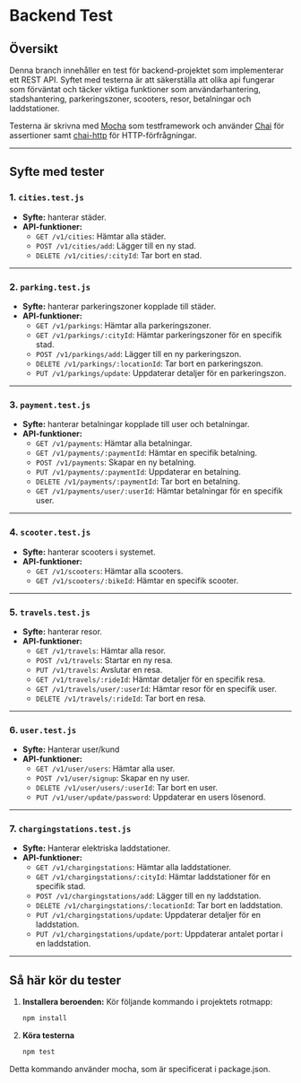 # Backend Test

## Översikt
Denna branch innehåller en test för backend-projektet som implementerar ett REST API. Syftet med testerna är att säkerställa att olika api fungerar som förväntat och täcker viktiga funktioner som användarhantering, stadshantering, parkeringszoner, scooters, resor, betalningar och laddstationer.

Testerna är skrivna med [Mocha](https://mochajs.org/) som testframework och använder [Chai](https://www.chaijs.com/) för assertioner samt [chai-http](https://www.chaijs.com/plugins/chai-http/) för HTTP-förfrågningar.

---

## Syfte med tester

### 1. `cities.test.js`
- **Syfte:** hanterar städer.
- **API-funktioner:**
  - `GET /v1/cities`: Hämtar alla städer.
  - `POST /v1/cities/add`: Lägger till en ny stad.
  - `DELETE /v1/cities/:cityId`: Tar bort en stad.

---

### 2. `parking.test.js`
- **Syfte:** hanterar parkeringszoner kopplade till städer.
- **API-funktioner:**
  - `GET /v1/parkings`: Hämtar alla parkeringszoner.
  - `GET /v1/parkings/:cityId`: Hämtar parkeringszoner för en specifik stad.
  - `POST /v1/parkings/add`: Lägger till en ny parkeringszon.
  - `DELETE /v1/parkings/:locationId`: Tar bort en parkeringszon.
  - `PUT /v1/parkings/update`: Uppdaterar detaljer för en parkeringszon.

---

### 3. `payment.test.js`
- **Syfte:** hanterar betalningar kopplade till user och betalningar.
- **API-funktioner:**
  - `GET /v1/payments`: Hämtar alla betalningar.
  - `GET /v1/payments/:paymentId`: Hämtar en specifik betalning.
  - `POST /v1/payments`: Skapar en ny betalning.
  - `PUT /v1/payments/:paymentId`: Uppdaterar en betalning.
  - `DELETE /v1/payments/:paymentId`: Tar bort en betalning.
  - `GET /v1/payments/user/:userId`: Hämtar betalningar för en specifik user.

---

### 4. `scooter.test.js`
- **Syfte:** hanterar scooters i systemet.
- **API-funktioner:**
  - `GET /v1/scooters`: Hämtar alla scooters.
  - `GET /v1/scooters/:bikeId`: Hämtar en specifik scooter.

---

### 5. `travels.test.js`
- **Syfte:** hanterar resor.
- **API-funktioner:**
  - `GET /v1/travels`: Hämtar alla resor.
  - `POST /v1/travels`: Startar en ny resa.
  - `PUT /v1/travels`: Avslutar en resa.
  - `GET /v1/travels/:rideId`: Hämtar detaljer för en specifik resa.
  - `GET /v1/travels/user/:userId`: Hämtar resor för en specifik user.
  - `DELETE /v1/travels/:rideId`: Tar bort en resa.

---

### 6. `user.test.js`
- **Syfte:** Hanterar user/kund
- **API-funktioner:**
  - `GET /v1/user/users`: Hämtar alla user.
  - `POST /v1/user/signup`: Skapar en ny user.
  - `DELETE /v1/user/users/:userId`: Tar bort en user.
  - `PUT /v1/user/update/password`: Uppdaterar en users lösenord.

---

### 7. `chargingstations.test.js`
- **Syfte:** Hanterar elektriska laddstationer.
- **API-funktioner:**
  - `GET /v1/chargingstations`: Hämtar alla laddstationer.
  - `GET /v1/chargingstations/:cityId`: Hämtar laddstationer för en specifik stad.
  - `POST /v1/chargingstations/add`: Lägger till en ny laddstation.
  - `DELETE /v1/chargingstations/:locationId`: Tar bort en laddstation.
  - `PUT /v1/chargingstations/update`: Uppdaterar detaljer för en laddstation.
  - `PUT /v1/chargingstations/update/port`: Uppdaterar antalet portar i en laddstation.

---

## Så här kör du tester

1. **Installera beroenden:**
   Kör följande kommando i projektets rotmapp:
   ```bash
   npm install

2. **Köra testerna**
   ```bash
   npm test
   

Detta kommando använder mocha, som är specificerat i package.json.

